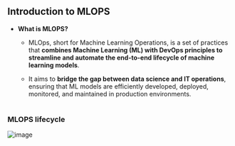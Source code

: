 ## Introduction to MLOPS

- **What is MLOPS?**
  - MLOps, short for Machine Learning Operations, is a set of practices that **combines Machine Learning (ML) with DevOps principles to streamline and automate the end-to-end lifecycle of machine learning models**.
    
  - It aims to **bridge the gap between data science and IT operations**, ensuring that ML models are efficiently developed, deployed, monitored, and maintained in production environments.

#

### MLOPS lifecycle 

![image](https://github.com/user-attachments/assets/214755df-b6be-4903-8150-ee8180abd634)
